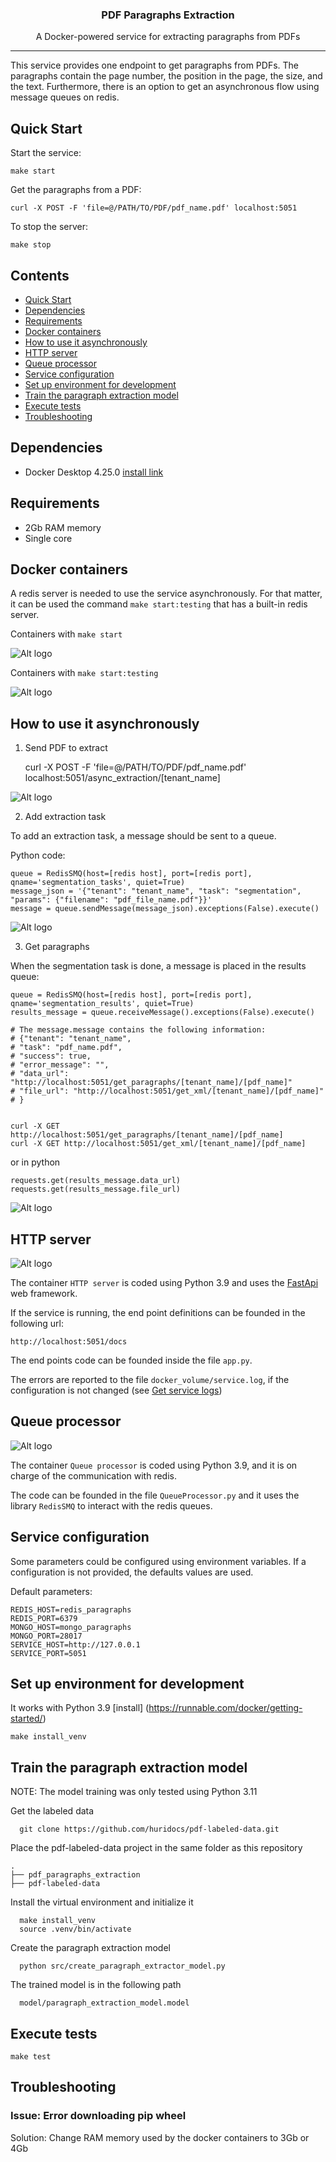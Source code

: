 <h3 align="center">PDF Paragraphs Extraction</h3>
<p align="center">A Docker-powered service for extracting paragraphs from PDFs</p>

---

This service provides one endpoint to get paragraphs from PDFs. The paragraphs
contain the page number, the position in the page, the size, and the text. Furthermore, there is 
an option to get an asynchronous flow using message queues on redis.

## Quick Start
Start the service:

    make start

Get the paragraphs from a PDF:

    curl -X POST -F 'file=@/PATH/TO/PDF/pdf_name.pdf' localhost:5051

To stop the server:

    make stop

## Contents
- [Quick Start](#quick-start)
- [Dependencies](#dependencies)
- [Requirements](#requirements)
- [Docker containers](#docker-containers)
- [How to use it asynchronously](#how-to-use-it-asynchronously)
- [HTTP server](#http-server)
- [Queue processor](#queue-processor)
- [Service configuration](#service-configuration)
- [Set up environment for development](#set-up-environment-for-development)
- [Train the paragraph extraction model](#train-the-paragraph-extraction-model)
- [Execute tests](#execute-tests)
- [Troubleshooting](#troubleshooting)


## Dependencies
* Docker Desktop 4.25.0 [install link](https://www.docker.com/products/docker-desktop/)

## Requirements
* 2Gb RAM memory
* Single core
  
## Docker containers
A redis server is needed to use the service asynchronously. For that matter, it can be used the 
command `make start:testing` that has a built-in 
redis server.

Containers with `make start`

![Alt logo](readme_pictures/docker_compose_up.png?raw=true "docker-compose up")

Containers with `make start:testing`

![Alt logo](readme_pictures/docker_compose_redis.png?raw=true "docker-compose -f docker-compose-service-with-redis.yml up")


## How to use it asynchronously
1. Send PDF to extract

    curl -X POST -F 'file=@/PATH/TO/PDF/pdf_name.pdf' localhost:5051/async_extraction/[tenant_name]

![Alt logo](readme_pictures/send_materials.png?raw=true "Send PDF to extract")


2. Add extraction task

To add an extraction task, a message should be sent to a queue.

Python code:

    queue = RedisSMQ(host=[redis host], port=[redis port], qname='segmentation_tasks', quiet=True)
    message_json = '{"tenant": "tenant_name", "task": "segmentation", "params": {"filename": "pdf_file_name.pdf"}}'
    message = queue.sendMessage(message_json).exceptions(False).execute()


![Alt logo](readme_pictures/extraction.png?raw=true "Add extraction task")

3. Get paragraphs

When the segmentation task is done, a message is placed in the results queue:

    queue = RedisSMQ(host=[redis host], port=[redis port], qname='segmentation_results', quiet=True)
    results_message = queue.receiveMessage().exceptions(False).execute()

    # The message.message contains the following information:
    # {"tenant": "tenant_name", 
    # "task": "pdf_name.pdf", 
    # "success": true, 
    # "error_message": "", 
    # "data_url": "http://localhost:5051/get_paragraphs/[tenant_name]/[pdf_name]"
    # "file_url": "http://localhost:5051/get_xml/[tenant_name]/[pdf_name]"
    # }


    curl -X GET http://localhost:5051/get_paragraphs/[tenant_name]/[pdf_name]
    curl -X GET http://localhost:5051/get_xml/[tenant_name]/[pdf_name]

or in python

    requests.get(results_message.data_url)
    requests.get(results_message.file_url)

![Alt logo](readme_pictures/get_paragraphs.png?raw=true "Get paragraphs")


## HTTP server
![Alt logo](readme_pictures/http_server.png?raw=true "HTTP server")

The container `HTTP server` is coded using Python 3.9 and uses the [FastApi](https://fastapi.tiangolo.com/) web framework.

If the service is running, the end point definitions can be founded in the following url:

    http://localhost:5051/docs

The end points code can be founded inside the file `app.py`.

The errors are reported to the file `docker_volume/service.log`, if the configuration is not changed (see [Get service logs](#get-service-logs))


## Queue processor
![Alt logo](readme_pictures/queue_processor.png?raw=true "Queue processor")

The container `Queue processor` is coded using Python 3.9, and it is on charge of the communication with redis. 

The code can be founded in the file `QueueProcessor.py` and it uses the library `RedisSMQ` to interact with the 
redis queues.


## Service configuration
Some parameters could be configured using environment variables. If a configuration is not provided,
the defaults values are used.

Default parameters:

    REDIS_HOST=redis_paragraphs
    REDIS_PORT=6379
    MONGO_HOST=mongo_paragraphs
    MONGO_PORT=28017
    SERVICE_HOST=http://127.0.0.1
    SERVICE_PORT=5051


## Set up environment for development
It works with Python 3.9 [install] (https://runnable.com/docker/getting-started/)

    make install_venv

## Train the paragraph extraction model

NOTE: The model training was only tested using Python 3.11


Get the labeled data

      git clone https://github.com/huridocs/pdf-labeled-data.git

Place the pdf-labeled-data project in the same folder as this repository

    .
    ├── pdf_paragraphs_extraction       
    ├── pdf-labeled-data                 
   
Install the virtual environment and initialize it

      make install_venv
      source .venv/bin/activate

Create the paragraph extraction model 

      python src/create_paragraph_extractor_model.py

The trained model is in the following path

      model/paragraph_extraction_model.model

## Execute tests

    make test

## Troubleshooting

### Issue: Error downloading pip wheel
Solution: Change RAM memory used by the docker containers to 3Gb or 4Gb 

